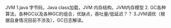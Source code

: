 JVM
  1.java 字节码，Java class加载，JVM 内存结构，JVM内存模型
  2. GC各种算法，各种GC以及各种GC的组合，优缺点，吞吐量/低延迟？？
  3.JVM调优（根据自身情况目前不涉及），GC日志解读。